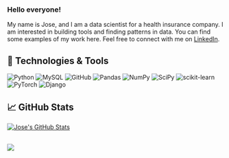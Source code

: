 ### Hello everyone!

My name is Jose, and I am a data scientist for a health insurance company. I am interested in building tools and finding patterns in data. You can find some examples of my work here. Feel free to connect with me on [LinkedIn][1].

<!-- Icons <!--img src="https://c.tenor.com/4P02Cdfd26MAAAAj/baby-yoda-so-cute.gif" width="50"> -->

[1]: https://www.linkedin.com/in/jose-cano1/

## 🔧 Technologies & Tools
![Python](https://img.shields.io/badge/python-3670A0?style=for-the-badge&logo=python&logoColor=ffdd54)
![MySQL](https://img.shields.io/badge/mysql-%2300f.svg?style=for-the-badge&logo=mysql&logoColor=white)
![GitHub](https://img.shields.io/badge/github-%23121011.svg?style=for-the-badge&logo=github&logoColor=white)
![Pandas](https://img.shields.io/badge/pandas-%23150458.svg?style=for-the-badge&logo=pandas&logoColor=white)
![NumPy](https://img.shields.io/badge/numpy-%23013243.svg?style=for-the-badge&logo=numpy&logoColor=white)
![SciPy](https://img.shields.io/badge/SciPy-%230C55A5.svg?style=for-the-badge&logo=scipy&logoColor=%white)
![scikit-learn](https://img.shields.io/badge/scikit--learn-%23F7931E.svg?style=for-the-badge&logo=scikit-learn&logoColor=white)
![PyTorch](https://img.shields.io/badge/PyTorch-%23EE4C2C.svg?style=for-the-badge&logo=PyTorch&logoColor=white)
![Django](https://img.shields.io/badge/django-%23092E20.svg?style=for-the-badge&logo=django&logoColor=white)

## &#x1f4c8; GitHub Stats
<a href="https://github.com/jose-cano/jose-cano">
  <img align="center" src="https://github-readme-stats.vercel.app/api?username=jose-cano&show_icons=true&line_height=27&count_private=false&title_color=ffffff&text_color=c9cacc&icon_color=2bbc8a&bg_color=141414" alt="Jose's GitHub Stats" />
</a>
<br>
<br>

<img align="center" src="https://github-readme-stats.vercel.app/api/top-langs/?username=jose-cano&layout=compact&card_width=443&show_icons=true&show_icons=true&theme=dark&hide_border=false"/><br>
